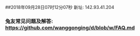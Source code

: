##2018年09月28日07时12分07秒 新址: 142.93.41.204
### 兔友常见问题及解答: https://github.com/wanggonging/d/blob/w/FAQ.md
